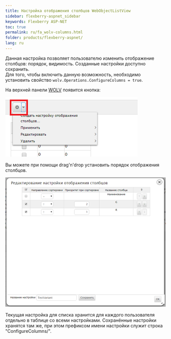 ```yaml
---
title: Настройка отображения столбцов WebObjectListView
sidebar: flexberry-aspnet_sidebar
keywords: Flexberry ASP-NET
toc: true
permalink: ru/fa_wolv-columns.html
folder: products/flexberry-aspnet/
lang: ru
---
```


Данная настройка позволяет пользователю изменить отображение столбцов: порядок, видимость. Созданные настройки доступно сохранить.  
Для того, чтобы включить данную возможность, необходимо установить свойство `wolv.Operations.ConfigureColumns = true`.

На верхней панели [WOLV](fa_web-object-list-view.html) появится кнопка:

![](/images/pages/products/flexberry-aspnet/controls/wolv/configure-columns-button.png)

Вы можете при помощи drag'n'drop установить порядок отображения столбцов.

![](/images/pages/products/flexberry-aspnet/controls/wolv/configure-columns-form.png)

Текущая настройка для списка хранится для каждого пользователя отдельно в таблице со всеми настройками. Сохранённые настройки хранятся там же, при этом префиксом имени настройки служит строка "ConfigureColumns/".
